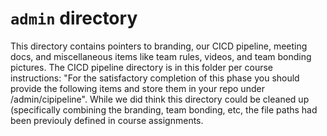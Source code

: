 # `admin` directory

This directory contains pointers to branding, our CICD pipeline, meeting docs, and miscellaneous items like team rules, videos, and team bonding pictures. The CICD pipeline directory is in this folder per course instructions: "For the satisfactory completion of this phase you should provide the following items and store them in your repo under /admin/cipipeline". While we did think this directory could be cleaned up (specifically combining the branding, team bonding, etc, the file paths had been previouly defined in course assignments. 
